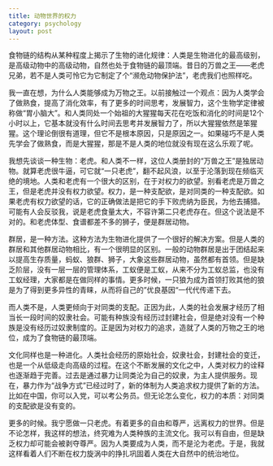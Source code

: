 ```yaml
---
title: 动物世界的权力
category: psychology
layout: post
---
```


食物链的结构从某种程度上揭示了生物的进化规律：人类是生物进化的最高级别，是高级动物中的高级动物，自然也处于食物链的最顶端。昔日的万兽之王——老虎兄弟，若不是人类可怜它为它制定了个“濒危动物保护法”，老虎我们也照样吃。


我一直在想，为什么人类能够成为万物之王。以前接触过一个观点：因为人类学会了做熟食，提高了消化效率，有了更多的时间思考，发展智力，这个生物学定律被称做“胃小脑大”。和人类同处一个始祖的大猩猩每天花在吃饭和消化的时间是12个小时以上，它基本就没有什么时间去思考并发展智力了，所以大猩猩依然是笨猩猩。这个理论倒很有道理，但它不是根本原因，只是原因之一。如果碰巧不是人类先学会了做熟食，而是大猩猩，那是不是人类的地位就没有现在这么乐观了呢。


我想先谈谈一种生物：老虎。和人类不一样，这位人类册封的“万兽之王”是独居动物。就算老虎很牛逼，可它就“一只老虎”，翻不起风浪，以至于沦落到现在频临灭绝的境地。人类和老虎有一个很大的区别，在于对权力的欲望。别看老虎是万兽之王，但是老虎并没有权力欲望。权力，是一种支配欲，是对同类的一种支配欲。如果老虎有权力欲望的话，它的正确做法是把它的手下败虎纳为臣民，为他去捕猎。可能有人会反驳我，说是老虎食量太大，不容许第二只老虎存在。但这个说法是不对的。和老虎体型、食谱都差不多的狮子，便是群居动物。


群居，是一种方法。这种方法为生物进化提供了一个很好的解决方案。但是人类的群居和其他群居动物相比，有一个很明显的区别。一般的动物群居是出于团结起来以提高生存质量，蚂蚁、狼群、狮子，大象这些群居动物，虽然都有首领。但是缺乏阶层，没有一层一层的管理体系，工蚁便是工蚁，从来不分为工蚁总监，也没有工蚁经理，大家都是在做同样的事情。更多时候，一只狼为成为首领打败其他的狼是为了得到更多异性的青睐，从而将自己的”优良基因“一代代传递下去。


而人类不是，人类更倾向于对同类的支配。正因为此，人类的社会发展才经历了相当长一段时间的奴隶社会。可能有种族没有经历过封建社会，但是绝对没有一个种族是没有经历过奴隶制度的。正是因为对权力的追求，造就了人类的万物之王的地位，成为了食物链的最顶端。


文化同样也是一种进化。人类社会经历的原始社会，奴隶社会，封建社会的变迁，也是一个从低级走向高级的过程。在这个不断发展的文化之中，人类对权力的诠释也逐渐趋于完善。过去是通过暴力让同类沦为自己的奴隶，为主人提供服务。现在，暴力作为“战争方式”已经过时了，新的体制为人类追求权力提供了新的方法。比如在中国，你可以入党，可以考公务员。但无论怎么变化，权力的本质：对同类的支配欲是没有变的。


更多的时候。我宁愿做一只老虎。有着更多的自由和尊严，远离权力的世界。但是不论怎样，我这样的想法，终究难为人类种族的主流文化。我可以有自由，但是缺乏权力却可能会被剥夺尊严。因为人类要成为人类，而不是沦为老虎。于是，我就这样看着人们不断在权力旋涡中的挣扎巩固着人类在大自然中的统治地位。